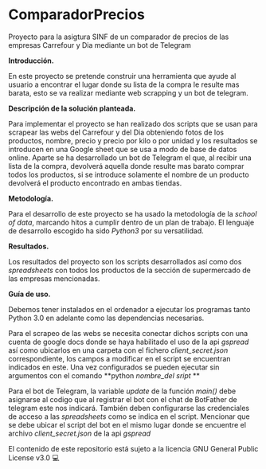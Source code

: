 # ComparadorPrecios
Proyecto para la asigtura SINF de un comparador de precios de las empresas Carrefour y Dia mediante un bot de Telegram

**Introducción.**

En este proyecto se pretende construir una herramienta que ayude al usuario a encontrar el lugar donde su lista de la compra le resulte mas barata, esto se va  realizar mediante web scrapping y un bot de telegram.

**Descripción de la solución planteada.**

Para implementar el proyecto se han realizado dos scripts que se usan para scrapear las webs del Carrefour y del Dia obteniendo fotos de los productos, nombre, precio y precio por kilo o por unidad y los resultados se introducen en una Google sheet que se usa a modo de base de datos online.
Aparte se ha desarrollado un bot de Telegram el que, al recibir una lista de la compra, devolverá aquella donde resulte mas barato comprar todos los productos, si se introduce solamente el nombre de un producto devolverá el producto encontrado en ambas tiendas.

**Metodología.**

Para el desarrollo de este proyecto se ha usado la metodología de la *school of data*, marcando hitos a cumplir dentro de un plan de trabajo. El lenguaje de desarrollo escogido ha sido *Python3* por su versatilidad.

**Resultados.**

Los resultados del proyecto son los scripts desarrollados así como dos *spreadsheets* con todos los productos de la sección de supermercado de las empresas mencionadas.

**Guía de uso.**

Debemos tener instalados en el ordenador a ejecutar los programas tanto Python 3.0 en adelante como las dependencias necesarias.

Para el scrapeo de las webs se necesita conectar dichos scripts con una cuenta de google docs donde se haya habilitado el uso de la api *gspread* así como ubicarlos en una carpeta con el fichero *client_secret.json* correspondiente, los campos a modificar en el script se encuentran indicados en este. Una vez configurados se pueden ejecutar sin argumentos con el comando **python *nombre_del sript* **

Para el bot de Telegram, la variable *update* de la función *main()* debe asignarse al codigo que al registrar el bot con el chat de BotFather de telegram este nos indicará. También deben configurarse las credenciales de acceso a las *spreadsheets* como se indica en el script. Mencionar que se debe ubicar el script del bot en el mismo lugar donde se encuentre el archivo *client_secret.json* de la api *gspread*


El contenido de este repositorio está sujeto a la licencia GNU General Public License v3.0 :computer:

